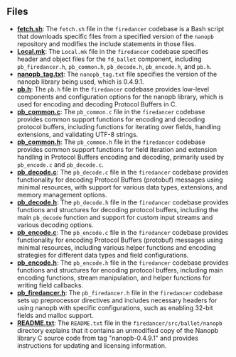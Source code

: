 
## Files
- **[fetch.sh](nanopb/fetch.sh.driver.md)**: The `fetch.sh` file in the `firedancer` codebase is a Bash script that downloads specific files from a specified version of the `nanopb` repository and modifies the include statements in those files.
- **[Local.mk](nanopb/Local.mk.driver.md)**: The `Local.mk` file in the `firedancer` codebase specifies header and object files for the `fd_ballet` component, including `pb_firedancer.h`, `pb_common.h`, `pb_decode.h`, `pb_encode.h`, and `pb.h`.
- **[nanopb_tag.txt](nanopb/nanopb_tag.txt.driver.md)**: The `nanopb_tag.txt` file specifies the version of the nanopb library being used, which is 0.4.9.1.
- **[pb.h](nanopb/pb.h.driver.md)**: The `pb.h` file in the `firedancer` codebase provides low-level components and configuration options for the nanopb library, which is used for encoding and decoding Protocol Buffers in C.
- **[pb_common.c](nanopb/pb_common.c.driver.md)**: The `pb_common.c` file in the `firedancer` codebase provides common support functions for encoding and decoding protocol buffers, including functions for iterating over fields, handling extensions, and validating UTF-8 strings.
- **[pb_common.h](nanopb/pb_common.h.driver.md)**: The `pb_common.h` file in the `firedancer` codebase provides common support functions for field iteration and extension handling in Protocol Buffers encoding and decoding, primarily used by `pb_encode.c` and `pb_decode.c`.
- **[pb_decode.c](nanopb/pb_decode.c.driver.md)**: The `pb_decode.c` file in the `firedancer` codebase provides functionality for decoding Protocol Buffers (protobuf) messages using minimal resources, with support for various data types, extensions, and memory management options.
- **[pb_decode.h](nanopb/pb_decode.h.driver.md)**: The `pb_decode.h` file in the `firedancer` codebase provides functions and structures for decoding protocol buffers, including the main `pb_decode` function and support for custom input streams and various decoding options.
- **[pb_encode.c](nanopb/pb_encode.c.driver.md)**: The `pb_encode.c` file in the `firedancer` codebase provides functionality for encoding Protocol Buffers (protobuf) messages using minimal resources, including various helper functions and encoding strategies for different data types and field configurations.
- **[pb_encode.h](nanopb/pb_encode.h.driver.md)**: The `pb_encode.h` file in the `firedancer` codebase provides functions and structures for encoding protocol buffers, including main encoding functions, stream manipulation, and helper functions for writing field callbacks.
- **[pb_firedancer.h](nanopb/pb_firedancer.h.driver.md)**: The `pb_firedancer.h` file in the `firedancer` codebase sets up preprocessor directives and includes necessary headers for using nanopb with specific configurations, such as enabling 32-bit fields and malloc support.
- **[README.txt](nanopb/README.txt.driver.md)**: The `README.txt` file in the `firedancer/src/ballet/nanopb` directory explains that it contains an unmodified copy of the Nanopb library C source code from tag "nanopb-0.4.9.1" and provides instructions for updating and licensing information.
